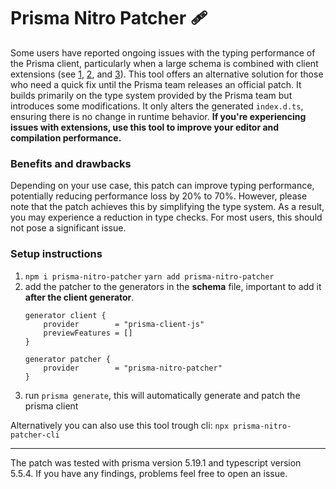 # Prisma Nitro Patcher 🩹

Some users have reported ongoing issues with the typing performance of the Prisma client, particularly when a large schema is combined with client extensions (see [1](https://github.com/prisma/prisma/issues/4807#issuecomment-2239542737), [2](https://github.com/prisma/prisma/issues/23761), and [3](https://github.com/prisma/prisma/issues/17843)). This tool offers an alternative solution for those who need a quick fix until the Prisma team releases an official patch. It builds primarily on the type system provided by the Prisma team but introduces some modifications. It only alters the generated `index.d.ts`, ensuring there is no change in runtime behavior. **If you're experiencing issues with extensions, use this tool to improve your editor and compilation performance.**
 ### Benefits and drawbacks

Depending on your use case, this patch can improve typing performance, potentially reducing performance loss by 20% to 70%. However, please note that the patch achieves this by simplifying the type system. As a result, you may experience a reduction in type checks. For most users, this should not pose a significant issue.

 ### Setup instructions
 
 1. `npm i prisma-nitro-patcher` `yarn add prisma-nitro-patcher`
 2. add the patcher to the generators in the **schema** file, important to add it **after the client generator**.
    ```prisma
    generator client {
        provider        = "prisma-client-js"
        previewFeatures = []
    }

    generator patcher {
        provider        = "prisma-nitro-patcher"
    }
    ```
3. run `prisma generate`, this will automatically generate and patch the prisma client

Alternatively you can also use this tool trough cli: `npx prisma-nitro-patcher-cli`

---
The patch was tested with prisma version 5.19.1 and typescript version 5.5.4. If you have any findings, problems feel free to open an issue.
 